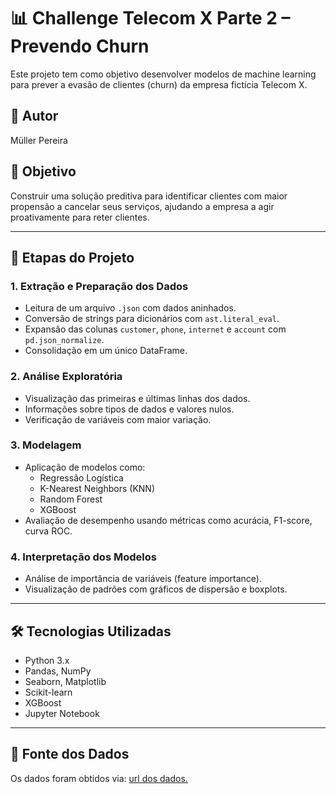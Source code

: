 # 📊 Challenge Telecom X  Parte 2 – Prevendo Churn

Este projeto tem como objetivo desenvolver modelos de machine learning para prever a evasão de clientes (churn) da empresa fictícia Telecom X.

## 👤 Autor
Müller Pereira

## 🎯 Objetivo
Construir uma solução preditiva para identificar clientes com maior propensão a cancelar seus serviços, ajudando a empresa a agir proativamente para reter clientes.

---

## 🧩 Etapas do Projeto

### 1. Extração e Preparação dos Dados
- Leitura de um arquivo `.json` com dados aninhados.
- Conversão de strings para dicionários com `ast.literal_eval`.
- Expansão das colunas `customer`, `phone`, `internet` e `account` com `pd.json_normalize`.
- Consolidação em um único DataFrame.

### 2. Análise Exploratória
- Visualização das primeiras e últimas linhas dos dados.
- Informações sobre tipos de dados e valores nulos.
- Verificação de variáveis com maior variação.

### 3. Modelagem
- Aplicação de modelos como:
  - Regressão Logística
  - K-Nearest Neighbors (KNN)
  - Random Forest
  - XGBoost
- Avaliação de desempenho usando métricas como acurácia, F1-score, curva ROC.

### 4. Interpretação dos Modelos
- Análise de importância de variáveis (feature importance).
- Visualização de padrões com gráficos de dispersão e boxplots.

---

## 🛠️ Tecnologias Utilizadas

- Python 3.x
- Pandas, NumPy
- Seaborn, Matplotlib
- Scikit-learn
- XGBoost
- Jupyter Notebook

---

## 📁 Fonte dos Dados

Os dados foram obtidos via:
[url dos dados.](https://raw.githubusercontent.com/alura-cursos/challenge2-data-science/refs/heads/main/TelecomX_Data.json)

